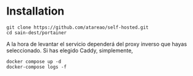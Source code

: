 # Installation

```
git clone https://github.com/atareao/self-hosted.git
cd sain-dest/portainer
```

A la hora de levantar el servicio dependerá del proxy inverso que hayas seleccionado. Si has elegido Caddy, simplemente,

```
docker compose up -d
docker-compose logs -f
```


